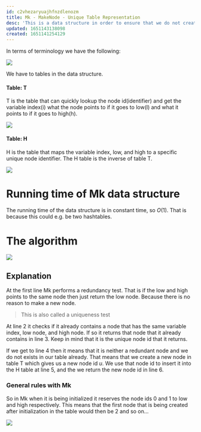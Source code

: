 ```yaml
---
id: c2vhezaryuajhfnzdlenozm
title: Mk - MakeNode - Unique Table Representation
desc: 'This is a data structure in order to ensure that we do not create BDDs with the same variable'
updated: 1651143138098
created: 1651141254129
---
```

In terms of terminology we have the following:

![](/assets/images/2022-04-28-12-22-28.png)

We have to tables in the data structure.

#### Table: T
T is the table that can quickly lookup the node id(identifier) and get the variable index(i) what the node points to if it goes to low(l) and what it points to if it goes to high(h).

![](/assets/images/2022-04-28-12-35-49.png)

#### Table: H
H is the table that maps the variable index, low, and high to a specific unique node identifier.
The H table is the inverse of table T.

![](/assets/images/2022-04-28-12-35-58.png)

# Running time of Mk data structure
The running time of the data structure is in constant time, so $O(1)$. That is because this could e.g. be two hashtables.

# The algorithm
![](/assets/images/2022-04-28-12-34-08.png)

## Explanation
At the first line Mk performs a redundancy test. That is if the low and high points to the same node then just return the low node. Because there is no reason to make a new node.
> This is also called a uniqueness test

At line 2 it checks if it already contains a node that has the same variable index, low node, and high node. If so it returns that node that it already contains in line 3. Keep in mind that it is the unique node id that it returns.

If we get to line 4 then it means that it is neither a redundant node and we do not exists in our table already. That means that we create a new node in table T which gives us a new node id $u$. We use that node id to insert it into the H table at line 5, and the we return the new node id in line 6.

### General rules with Mk
So in Mk when it is being initialized it reserves the node ids 0 and 1 to low and high respectively. This means that the first node that is being created after initialization in the table would then be 2 and so on...

![](/assets/images/2022-04-28-12-52-16.png)